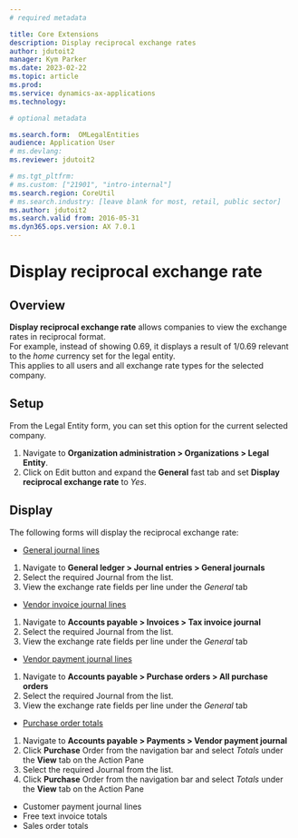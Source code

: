 ```yaml
---
# required metadata

title: Core Extensions
description: Display reciprocal exchange rates
author: jdutoit2
manager: Kym Parker
ms.date: 2023-02-22
ms.topic: article
ms.prod: 
ms.service: dynamics-ax-applications
ms.technology: 

# optional metadata

ms.search.form:  OMLegalEntities
audience: Application User
# ms.devlang: 
ms.reviewer: jdutoit2

# ms.tgt_pltfrm: 
# ms.custom: ["21901", "intro-internal"]
ms.search.region: CoreUtil
# ms.search.industry: [leave blank for most, retail, public sector]
ms.author: jdutoit2
ms.search.valid from: 2016-05-31
ms.dyn365.ops.version: AX 7.0.1
---
```


# Display reciprocal exchange rate

## Overview
**Display reciprocal exchange rate** allows companies to view the exchange rates in reciprocal format. <br>
For example, instead of showing 0.69, it displays a result of 1/0.69 relevant to the *home* currency set for the legal entity.  <br>
This applies to all users and all exchange rate types for the selected company.

 
## Setup
From the Legal Entity form, you can set this option for the current selected company.

1. Navigate to **Organization administration > Organizations > Legal Entity**. 
2. Click on Edit button and expand the **General** fast tab and set **Display reciprocal exchange rate** to _Yes_. 

## Display
The following forms will display the reciprocal exchange rate:<br>

- <ins>General journal lines<ins>
1. Navigate to **General ledger > Journal entries > General journals**
2. Select the required Journal from the list.
3. View the exchange rate fields per line under the *General* tab
- <ins>Vendor invoice journal lines<ins>
1. Navigate to **Accounts payable > Invoices > Tax invoice journal**
2. Select the required Journal from the list.
3. View the exchange rate fields per line under the *General* tab
- <ins>Vendor payment journal lines<ins>
1. Navigate to **Accounts payable > Purchase orders > All purchase orders**
2. Select the required Journal from the list.
3. View the exchange rate fields per line under the *General* tab
- <ins>Purchase order totals<ins>
1. Navigate to **Accounts payable > Payments > Vendor payment journal**
2. Click **Purchase** Order from the navigation bar  and select *Totals* under the **View** tab on the Action Pane
  3. Select the required Journal from the list.
  4. Click **Purchase** Order from the navigation bar  and select *Totals* under the **View** tab on the Action Pane
- Customer payment journal lines
- Free text invoice totals
- Sales order totals

